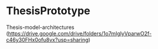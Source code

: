 ﻿# ThesisPrototype

Thesis-model-architectures (https://drive.google.com/drive/folders/1o7mIglyVparwO2f-c46y30FHx0ofu8vx?usp=sharing)
